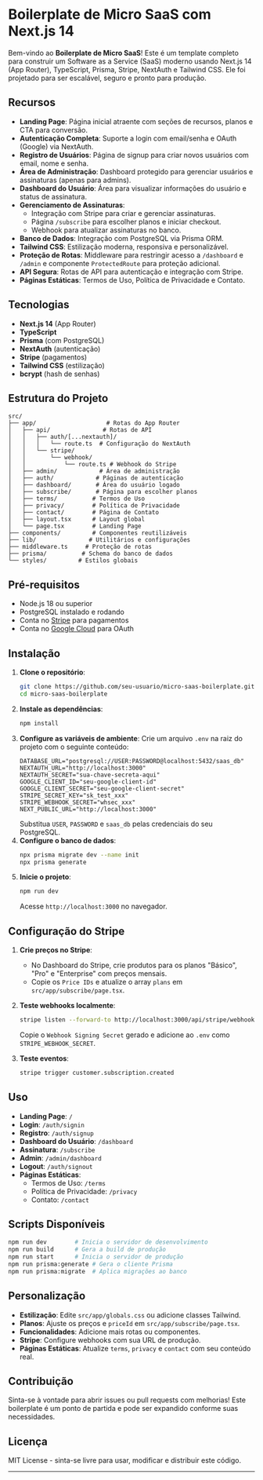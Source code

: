 # Boilerplate de Micro SaaS com Next.js 14

Bem-vindo ao **Boilerplate de Micro SaaS**! Este é um template completo para construir um Software as a Service (SaaS) moderno usando Next.js 14 (App Router), TypeScript, Prisma, Stripe, NextAuth e Tailwind CSS. Ele foi projetado para ser escalável, seguro e pronto para produção.

## Recursos

- **Landing Page**: Página inicial atraente com seções de recursos, planos e CTA para conversão.
- **Autenticação Completa**: Suporte a login com email/senha e OAuth (Google) via NextAuth.
- **Registro de Usuários**: Página de signup para criar novos usuários com email, nome e senha.
- **Área de Administração**: Dashboard protegido para gerenciar usuários e assinaturas (apenas para admins).
- **Dashboard do Usuário**: Área para visualizar informações do usuário e status de assinatura.
- **Gerenciamento de Assinaturas**:
  - Integração com Stripe para criar e gerenciar assinaturas.
  - Página `/subscribe` para escolher planos e iniciar checkout.
  - Webhook para atualizar assinaturas no banco.
- **Banco de Dados**: Integração com PostgreSQL via Prisma ORM.
- **Tailwind CSS**: Estilização moderna, responsiva e personalizável.
- **Proteção de Rotas**: Middleware para restringir acesso a `/dashboard` e `/admin` e componente `ProtectedRoute` para proteção adicional.
- **API Segura**: Rotas de API para autenticação e integração com Stripe.
- **Páginas Estáticas**: Termos de Uso, Política de Privacidade e Contato.

## Tecnologias

- **Next.js 14** (App Router)
- **TypeScript**
- **Prisma** (com PostgreSQL)
- **NextAuth** (autenticação)
- **Stripe** (pagamentos)
- **Tailwind CSS** (estilização)
- **bcrypt** (hash de senhas)

## Estrutura do Projeto

```
src/
├── app/                    # Rotas do App Router
│   ├── api/               # Rotas de API
│   │   ├── auth/[...nextauth]/
│   │   │   └── route.ts  # Configuração do NextAuth
│   │   └── stripe/
│   │       └── webhook/
│   │           └── route.ts # Webhook do Stripe
│   ├── admin/            # Área de administração
│   ├── auth/            # Páginas de autenticação
│   ├── dashboard/       # Área do usuário logado
│   ├── subscribe/       # Página para escolher planos
│   ├── terms/          # Termos de Uso
│   ├── privacy/        # Política de Privacidade
│   ├── contact/        # Página de Contato
│   ├── layout.tsx      # Layout global
│   └── page.tsx        # Landing Page
├── components/         # Componentes reutilizáveis
├── lib/               # Utilitários e configurações
├── middleware.ts     # Proteção de rotas
├── prisma/          # Schema do banco de dados
└── styles/         # Estilos globais
```

## Pré-requisitos

- Node.js 18 ou superior
- PostgreSQL instalado e rodando
- Conta no [Stripe](https://stripe.com) para pagamentos
- Conta no [Google Cloud](https://console.cloud.google.com) para OAuth

## Instalação

1. **Clone o repositório**:
   ```bash
   git clone https://github.com/seu-usuario/micro-saas-boilerplate.git
   cd micro-saas-boilerplate
   ```
2. **Instale as dependências**:
   ```bash
   npm install
   ```
3. **Configure as variáveis de ambiente**:
   Crie um arquivo `.env` na raiz do projeto com o seguinte conteúdo:
   ```env
   DATABASE_URL="postgresql://USER:PASSWORD@localhost:5432/saas_db"
   NEXTAUTH_URL="http://localhost:3000"
   NEXTAUTH_SECRET="sua-chave-secreta-aqui"
   GOOGLE_CLIENT_ID="seu-google-client-id"
   GOOGLE_CLIENT_SECRET="seu-google-client-secret"
   STRIPE_SECRET_KEY="sk_test_xxx"
   STRIPE_WEBHOOK_SECRET="whsec_xxx"
   NEXT_PUBLIC_URL="http://localhost:3000"
   ```
   Substitua `USER`, `PASSWORD` e `saas_db` pelas credenciais do seu PostgreSQL.
4. **Configure o banco de dados**:
   ```bash
   npx prisma migrate dev --name init
   npx prisma generate
   ```
5. **Inicie o projeto**:
   ```bash
   npm run dev
   ```
   Acesse `http://localhost:3000` no navegador.

## Configuração do Stripe

1. **Crie preços no Stripe**:
   - No Dashboard do Stripe, crie produtos para os planos "Básico", "Pro" e "Enterprise" com preços mensais.
   - Copie os `Price IDs` e atualize o array `plans` em `src/app/subscribe/page.tsx`.

2. **Teste webhooks localmente**:
   ```bash
   stripe listen --forward-to http://localhost:3000/api/stripe/webhook
   ```
   Copie o `Webhook Signing Secret` gerado e adicione ao `.env` como `STRIPE_WEBHOOK_SECRET`.

3. **Teste eventos**:
   ```bash
   stripe trigger customer.subscription.created
   ```

## Uso

- **Landing Page**: `/`
- **Login**: `/auth/signin`
- **Registro**: `/auth/signup`
- **Dashboard do Usuário**: `/dashboard`
- **Assinatura**: `/subscribe`
- **Admin**: `/admin/dashboard`
- **Logout**: `/auth/signout`
- **Páginas Estáticas**:
  - Termos de Uso: `/terms`
  - Política de Privacidade: `/privacy`
  - Contato: `/contact`

## Scripts Disponíveis

```bash
npm run dev        # Inicia o servidor de desenvolvimento
npm run build      # Gera a build de produção
npm run start      # Inicia o servidor de produção
npm run prisma:generate # Gera o cliente Prisma
npm run prisma:migrate  # Aplica migrações ao banco
```

## Personalização

- **Estilização**: Edite `src/app/globals.css` ou adicione classes Tailwind.
- **Planos**: Ajuste os preços e `priceId` em `src/app/subscribe/page.tsx`.
- **Funcionalidades**: Adicione mais rotas ou componentes.
- **Stripe**: Configure webhooks com sua URL de produção.
- **Páginas Estáticas**: Atualize `terms`, `privacy` e `contact` com seu conteúdo real.

## Contribuição

Sinta-se à vontade para abrir issues ou pull requests com melhorias! Este boilerplate é um ponto de partida e pode ser expandido conforme suas necessidades.

## Licença

MIT License - sinta-se livre para usar, modificar e distribuir este código.

---


